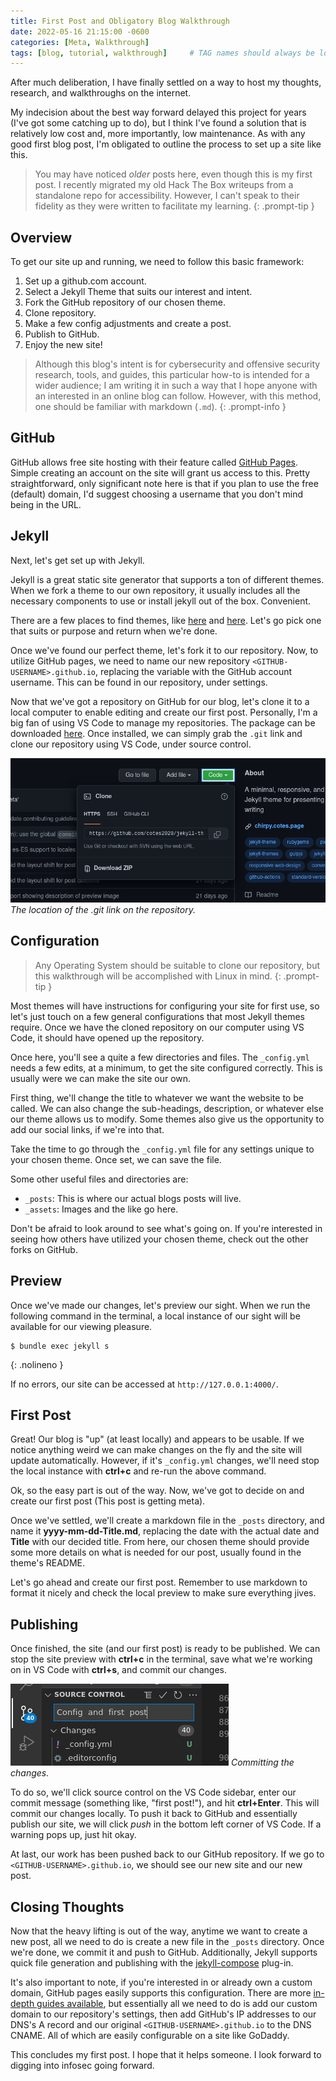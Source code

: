 ```yaml
---
title: First Post and Obligatory Blog Walkthrough
date: 2022-05-16 21:15:00 -0600
categories: [Meta, Walkthrough]
tags: [blog, tutorial, walkthrough]     # TAG names should always be lowercase
---
```


After much deliberation, I have finally settled on a way to host my thoughts, research, and walkthroughs on the internet. 

My indecision about the best way forward delayed this project for years (I've got some catching up to do), but I think I've found a solution that is relatively low cost and, more importantly, low maintenance. As with any good first blog post, I'm obligated to outline the process to set up a site like this.

> You may have noticed *older* posts here, even though this is my first post. I recently migrated my old Hack The Box writeups from a standalone repo for accessibility. However, I can't speak to their fidelity as they were written to facilitate my learning.
{: .prompt-tip }

## Overview

To get our site up and running, we need to follow this basic framework:

1. Set up a github.com account.
2. Select a Jekyll Theme that suits our interest and intent.
3. Fork the GitHub repository of our chosen theme.
4. Clone repository.
5. Make a few config adjustments and create a post.
6. Publish to GitHub.
7. Enjoy the new site! 

> Although this blog's intent is for cybersecurity and offensive security research, tools, and guides, this particular how-to is intended for a wider audience; I am writing it in such a way that I hope anyone with an interested in an online blog can follow. However, with this method, one should be familiar with markdown (`.md`). 
{: .prompt-info }

## GitHub

GitHub allows free site hosting with their feature called [GitHub Pages](https://pages.github.com/). Simple creating an account on the site will grant us access to this. Pretty straightforward, only significant note here is that if you plan to use the free (default) domain, I'd suggest choosing a username that you don't mind being in the URL. 

## Jekyll

Next, let's get set up with Jekyll.

Jekyll is a great static site generator that supports a ton of different themes. When we fork a theme to our own repository, it usually includes all the necessary components to use or install jekyll out of the box. Convenient. 

There are a few places to find themes, like [here](http://jekyllthemes.org/) and [here](https://github.com/topics/jekyll-theme). Let's go pick one that suits or purpose and return when we're done. 

Once we've found our perfect theme, let's fork it to our repository. Now, to utilize GitHub pages, we need to name our new repository `<GITHUB-USERNAME>.github.io`, replacing the variable with the GitHub account username. This can be found in our repository, under settings.

Now that we've got a repository on GitHub for our blog, let's clone it to a local computer to enable editing and create our first post. Personally, I'm a big fan of using VS Code to manage my repositories. The package can be downloaded [here](https://code.visualstudio.com/download). Once installed, we can simply grab the `.git` link and clone our repository using VS Code, under source control.

![Clone Repo](/assets/img/posts/05-2022/clone.png)
_The location of the .git link on the repository._

## Configuration

> Any Operating System should be suitable to clone our repository, but this walkthrough will be accomplished with Linux in mind.
{: .prompt-tip }

Most themes will have instructions for configuring your site for first use, so let's just touch on a few general configurations that most Jekyll themes require. Once we have the cloned repository on our computer using VS Code, it should have opened up the repository. 

Once here, you'll see a quite a few directories and files. The `_config.yml` needs a few edits, at a minimum, to get the site configured correctly. This is usually were we can make the site our own. 

First thing, we'll change the title to whatever we want the website to be called. We can also change the sub-headings, description, or whatever else our theme allows us to modify. Some themes also give us the opportunity to add our social links, if we're into that. 

Take the time to go through the `_config.yml` file for any settings unique to your chosen theme. Once set, we can save the file.

Some other useful files and directories are:

- `_posts`: This is where our actual blogs posts will live.
- `_assets`: Images and the like go here.

Don't be afraid to look around to see what's going on. If you're interested in seeing how others have utilized your chosen theme, check out the other forks on GitHub.

## Preview

Once we've made our changes, let's preview our sight. When we run the following command in the terminal, a local instance of our sight will be available for our viewing pleasure.

```console
$ bundle exec jekyll s
```
{: .nolineno }

If no errors, our site can be accessed at `http://127.0.0.1:4000/`.

## First Post

Great! Our blog is "up" (at least locally) and appears to be usable. If we notice anything weird we can make changes on the fly and the site will update automatically. However, if it's `_config.yml` changes, we'll need stop the local instance with **ctrl+c** and re-run the above command. 

Ok, so the easy part is out of the way. Now, we've got to decide on and create our first post (This post is getting meta). 

Once we've settled, we'll create a markdown file in the `_posts` directory, and name it **yyyy-mm-dd-Title.md**, replacing the date with the actual date and **Title** with our decided title. From here, our chosen theme should provide some more details on what is needed for our post, usually found in the theme's README.

Let's go ahead and create our first post. Remember to use markdown to format it nicely and check the local preview to make sure everything jives.

## Publishing

Once finished, the site (and our first post) is ready to be published. We can stop the site preview with **ctrl+c** in the terminal, save what we're working on in VS Code with **ctrl+s**, and commit our changes.

![Commit changes](/assets/img/posts/05-2022/commit.png)
_Committing the changes._

To do so, we'll click source control on the VS Code sidebar, enter our commit message (something like, "first post!"), and hit **ctrl+Enter**. This will commit our changes locally. To push it back to GitHub and essentially publish our site, we will click *push* in the bottom left corner of VS Code. If a warning pops up, just hit okay. 

At last, our work has been pushed back to our GitHub repository. If we go to `<GITHUB-USERNAME>.github.io`, we should see our new site and our new post.

## Closing Thoughts

Now that the heavy lifting is out of the way, anytime we want to create a new post, all we need to do is create a new file in the `_posts` directory. Once we're done, we commit it and push to GitHub. Additionally, Jekyll supports quick file generation and publishing with the [jekyll-compose](https://github.com/jekyll/jekyll-compose) plug-in. 

It's also important to note, if you're interested in or already own a custom domain, GitHub pages easily supports this configuration. There are more [in-depth guides available](https://hackernoon.com/how-to-set-up-godaddy-domain-with-github-pages-a9300366c7b), but essentially all we need to do is add our custom domain to our repository's settings, then add GitHub's IP addresses to our DNS's A record and our original `<GITHUB-USERNAME>.github.io` to the DNS CNAME. All of which are easily configurable on a site like GoDaddy. 

This concludes my first post. I hope that it helps someone. I look forward to digging into infosec going forward.